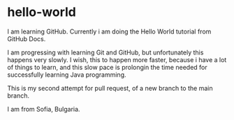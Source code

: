 # hello-world
I am learning GitHub. Currently i am doing the Hello World tutorial from GitHub Docs.

I am progressing with learning Git and GitHub, but unfortunately this happens very slowly. I wish, this to happen more faster,
because i have a lot of things to learn, and this slow pace is prolongin the time needed for successfully learning Java programming.

This is my second attempt for pull request, of a new branch to the main branch.

I am from Sofia, Bulgaria.
